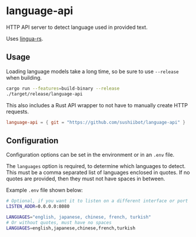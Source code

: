 # language-api

HTTP API server to detect language used in provided text.

Uses [lingua-rs](https://github.com/pemistahl/lingua-rs).

## Usage

Loading language models take a long time, so be sure to use `--release` when
building.

```bash
cargo run --features=build-binary --release
./target/release/language-api
```

This also includes a Rust API wrapper to not have to manually create HTTP
requests.

```toml
language-api = { git = "https://github.com/sushiibot/language-api" }
```

## Configuration

Configuration options can be set in the environment or in an `.env` file.

The `languages` option is required, to determine which languages to detect. This
must be a comma separated list of languages enclosed in quotes. If no quotes are
provided, then they must not have spaces in between.

Example `.env` file shown below:

```bash
# Optional, if you want it to listen on a different interface or port
LISTEN_ADDR=0.0.0.0:8080

LANGUAGES="english, japanese, chinese, french, turkish"
# Or without quotes, must have no spaces
LANGUAGES=english,japanese,chinese,french,turkish
```
